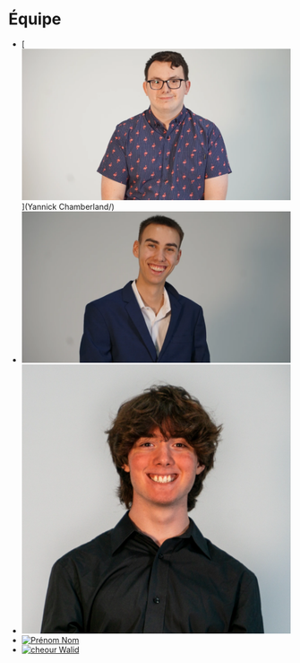 # Équipe

<!-- Présentation des rôles et responsabilités de chacun des membres de l'équipe -->

* [![Yannick Chamberland]( yannick_chamberland.webp)](Yannick Chamberland/)
* [![Benjamin Ferland]( benjamin_ferland.webp)](Benjamin_ferland/)
* [![Ryan Dufault]( ryan_dufault.webp)](ryan_dufault/)
* [![Prénom Nom]( https://placehold.co/600x400?text=membre+v)](prenom_nom/)
* [![cheour Walid](cheour_walid.webp.)](Walid_Cheour/)

